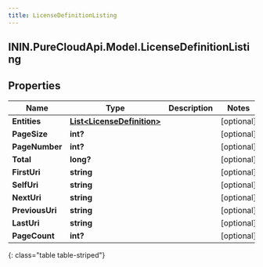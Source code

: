 ```yaml
---
title: LicenseDefinitionListing
---
```

## ININ.PureCloudApi.Model.LicenseDefinitionListing

## Properties

|Name | Type | Description | Notes|
|------------ | ------------- | ------------- | -------------|
| **Entities** | [**List&lt;LicenseDefinition&gt;**](LicenseDefinition.html) |  | [optional] |
| **PageSize** | **int?** |  | [optional] |
| **PageNumber** | **int?** |  | [optional] |
| **Total** | **long?** |  | [optional] |
| **FirstUri** | **string** |  | [optional] |
| **SelfUri** | **string** |  | [optional] |
| **NextUri** | **string** |  | [optional] |
| **PreviousUri** | **string** |  | [optional] |
| **LastUri** | **string** |  | [optional] |
| **PageCount** | **int?** |  | [optional] |
{: class="table table-striped"}


